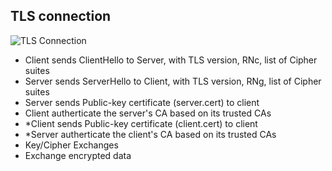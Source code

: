 ## TLS connection
![TLS Connection](https://www.acunetix.com/wp-content/uploads/2017/01/image34.png)
- Client sends ClientHello to Server, with TLS version, RNc, list of Cipher suites
- Server sends ServerHello to Client, with TLS version, RNg, list of Cipher suites
- Server sends Public-key certificate (server.cert) to client
- Client autherticate the server's CA based on its trusted CAs
- *Client sends Public-key certificate (client.cert) to client
- *Server autherticate the client's CA based on its trusted CAs
- Key/Cipher Exchanges
- Exchange encrypted data

